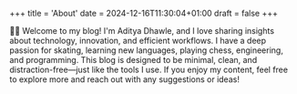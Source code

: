 +++
title = 'About'
date = 2024-12-16T11:30:04+01:00
draft = false
+++

👋🏻 Welcome to my blog! I'm Aditya Dhawle, and I love sharing insights about technology, innovation, and efficient workflows. I have a deep passion for skating, learning new languages, playing chess, engineering, and programming. This blog is designed to be minimal, clean, and distraction-free—just like the tools I use. If you enjoy my content, feel free to explore more and reach out with any suggestions or ideas!